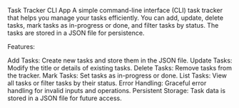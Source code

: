 Task Tracker CLI App
A simple command-line interface (CLI) task tracker that helps you manage your tasks efficiently. You can add, update, delete tasks, mark tasks as in-progress or done, and filter tasks by status. The tasks are stored in a JSON file for persistence.

Features:

Add Tasks: Create new tasks and store them in the JSON file.
Update Tasks: Modify the title or details of existing tasks.
Delete Tasks: Remove tasks from the tracker.
Mark Tasks: Set tasks as in-progress or done.
List Tasks: View all tasks or filter tasks by their status.
Error Handling: Graceful error handling for invalid inputs and operations.
Persistent Storage: Task data is stored in a JSON file for future access.
